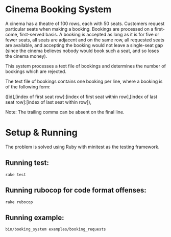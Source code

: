 # Cinema Booking System

A cinema has a theatre of 100 rows, each with 50 seats. Customers request particular seats when making a booking. Bookings are processed on a first-come, first-served basis. A booking is accepted as long as it is for five or fewer seats, all seats are adjacent and on the same row, all requested seats are available, and accepting the booking would not leave a single-seat gap (since the cinema believes nobody would book such a seat, and so loses the cinema money).

This system processes a text file of bookings and determines the number of bookings which are rejected.

The text file of bookings contains one booking per line, where a booking is of the following form:

([id],[index of first seat row]:[index of first seat within row],[index of last seat row]:[index of last seat within row]),

Note: The trailing comma can be absent on the final line.

# Setup & Running
The problem is solved using Ruby with minitest as the testing framework.

## Running test:
`rake test`

## Running rubocop for code format offenses:
`rake rubocop`

## Running example:
`bin/booking_system examples/booking_requests`
